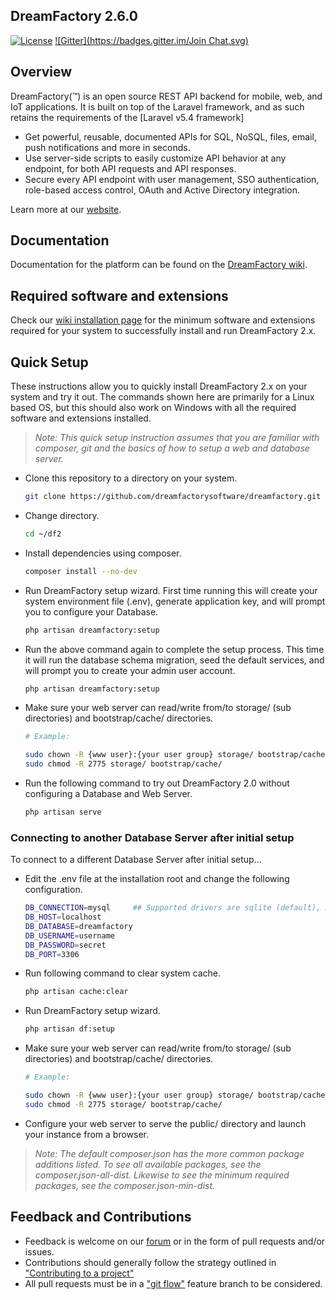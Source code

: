 ## DreamFactory 2.6.0

[![License](https://poser.pugx.org/dreamfactory/dreamfactory/license.svg)](http://www.apache.org/licenses/LICENSE-2.0)
[![Gitter](https://badges.gitter.im/Join Chat.svg)](https://gitter.im/dreamfactorysoftware/dreamfactory?utm_source=badge&utm_medium=badge&utm_campaign=pr-badge&utm_content=badge)

## Overview

DreamFactory(™) is an open source REST API backend for mobile, web, and IoT applications. 
It is built on top of the Laravel framework, and as such retains the requirements of the [Laravel v5.4 framework]

* Get powerful, reusable, documented APIs for SQL, NoSQL, files, email, push notifications and more in seconds.
* Use server-side scripts to easily customize API behavior at any endpoint, for both API requests and API responses.
* Secure every API endpoint with user management, SSO authentication, role-based access control, OAuth and Active Directory integration.

Learn more at our [website](https://www.dreamfactory.com).

## Documentation

Documentation for the platform can be found on the [DreamFactory wiki](http://wiki.dreamfactory.com).

## Required software and extensions

Check our [wiki installation page](http://wiki.dreamfactory.com/DreamFactory/Installation) for the minimum 
software and extensions required for your system to successfully install and run DreamFactory 2.x.

## Quick Setup

These instructions allow you to quickly install DreamFactory 2.x on your system and try it out. 
The commands shown here are primarily for a Linux based OS, 
but this should also work on Windows with all the required software and extensions installed.

> _Note: This quick setup instruction assumes that you are familiar with composer, git and the basics of how to setup a web and database server._


 * Clone this repository to a directory on your system.

    ```sh
    git clone https://github.com/dreamfactorysoftware/dreamfactory.git ~/df2
    ```

 * Change directory.

    ```sh
    cd ~/df2
    ```

 * Install dependencies using composer.

    ```sh
    composer install --no-dev
    ```

 * Run DreamFactory setup wizard. First time running this will create your system environment file (.env), 
generate application key, and will prompt you to configure your Database.

    ```sh
    php artisan dreamfactory:setup
    ```

 * Run the above command again to complete the setup process. This time it will run the database schema migration, 
seed the default services, and will prompt you to create your admin user account.

    ```sh
    php artisan dreamfactory:setup
    ```

 * Make sure your web server can read/write from/to storage/ (sub directories) and bootstrap/cache/ directories.


    ```sh
    # Example:
    
    sudo chown -R {www user}:{your user group} storage/ bootstrap/cache/
    sudo chmod -R 2775 storage/ bootstrap/cache/
    ```

 * Run the following command to try out DreamFactory 2.0 without configuring a Database and Web Server. 

    ```sh
    php artisan serve
    ```

### Connecting to another Database Server after initial setup

To connect to a different Database Server after initial setup...

 * Edit the .env file at the installation root and change the following configuration.

    ```sh
    DB_CONNECTION=mysql     ## Supported drivers are sqlite (default), mysql, pgsql
    DB_HOST=localhost
    DB_DATABASE=dreamfactory
    DB_USERNAME=username
    DB_PASSWORD=secret
    DB_PORT=3306
    ```

 * Run following command to clear system cache.

    ```sh
    php artisan cache:clear
    ```

 * Run DreamFactory setup wizard.

    ```sh
    php artisan df:setup
    ```
 * Make sure your web server can read/write from/to storage/ (sub directories) and bootstrap/cache/ directories.

    ```sh
    # Example:
    
    sudo chown -R {www user}:{your user group} storage/ bootstrap/cache/
    sudo chmod -R 2775 storage/ bootstrap/cache/
    ```

 * Configure your web server to serve the public/ directory and launch your instance from a browser.

> _Note: The default composer.json has the more common package additions listed. To see all available packages, 
> see the composer.json-all-dist. Likewise to see the minimum required packages, see the composer.json-min-dist._

## Feedback and Contributions

* Feedback is welcome on our [forum](http://community.dreamfactory.com/) or in the form of pull requests and/or issues.
* Contributions should generally follow the strategy outlined in ["Contributing to a project"](http://help.github.com/articles/fork-a-repo#contributing-to-a-project)
* All pull requests must be in a ["git flow"](http://github.com/nvie/gitflow) feature branch to be considered.
